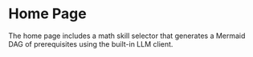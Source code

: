 # Home Page

The home page includes a math skill selector that generates a Mermaid DAG of prerequisites using the built-in LLM client.
